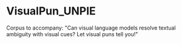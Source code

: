 # VisualPun_UNPIE
Corpus to accompany: "Can visual language models resolve textual ambiguity with visual cues? Let visual puns tell you!"

